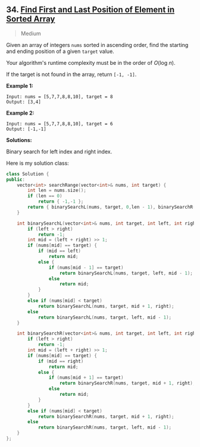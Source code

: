 ## 34. [Find First and Last Position of Element in Sorted Array](https://leetcode.com/problems/find-first-and-last-position-of-element-in-sorted-array/)

> Medium

Given an array of integers `nums` sorted in ascending order, find the starting and ending position of a given `target` value.

Your algorithm's runtime complexity must be in the order of *O*(log *n*).

If the target is not found in the array, return `[-1, -1]`.

**Example 1:**

```
Input: nums = [5,7,7,8,8,10], target = 8
Output: [3,4]
```

**Example 2:**

```
Input: nums = [5,7,7,8,8,10], target = 6
Output: [-1,-1]
```



**Solutions:**

Binary search for left index and right index.

Here is my solution class:

```c++
class Solution {
public:
	vector<int> searchRange(vector<int>& nums, int target) {
		int len = nums.size();
		if (len == 0)
			return { -1,-1 };
		return { binarySearchL(nums, target, 0,len - 1), binarySearchR(nums,target,0,len - 1) };
	}

	int binarySearchL(vector<int>& nums, int target, int left, int right) {
		if (left > right)
			return -1;
		int mid = (left + right) >> 1;
		if (nums[mid] == target) {
			if (mid == left)
				return mid;
			else {
				if (nums[mid - 1] == target)
					return binarySearchL(nums, target, left, mid - 1);
				else
					return mid;
			}
		}
		else if (nums[mid] < target)
			return binarySearchL(nums, target, mid + 1, right);
		else 
			return binarySearchL(nums, target, left, mid - 1);
	}

	int binarySearchR(vector<int>& nums, int target, int left, int right) {
		if (left > right)
			return -1;
		int mid = (left + right) >> 1;
		if (nums[mid] == target) {
			if (mid == right)
				return mid;
			else {
				if (nums[mid + 1] == target)
					return binarySearchR(nums, target, mid + 1, right);
				else
					return mid;
			}
		}
		else if (nums[mid] < target)
			return binarySearchR(nums, target, mid + 1, right);
		else
			return binarySearchR(nums, target, left, mid - 1);
	}
};
```

